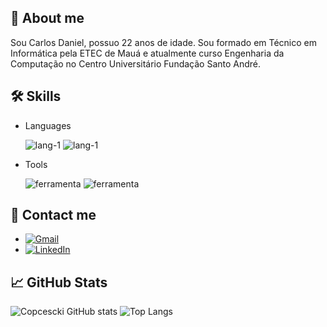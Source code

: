 
## 🚀 About me
Sou Carlos Daniel, possuo 22 anos de idade. Sou formado em Técnico em Informática pela ETEC de Mauá e atualmente curso Engenharia da Computação no Centro Universitário Fundação Santo André.

## 🛠 Skills
- Languages

    ![lang-1](https://img.shields.io/badge/python-3670A0?style=for-the-badge&logo=python&logoColor=ffdd54)
    ![lang-1](https://img.shields.io/badge/c-%2300599C.svg?style=for-the-badge&logo=c&logoColor=white)

- Tools

    ![ferramenta](https://img.shields.io/badge/GIT-E44C30?style=for-the-badge&logo=git&logoColor=white)
    ![ferramenta](https://img.shields.io/badge/Vscode-007ACC?style=for-the-badge&logo=visual-studio-code&logoColor=white)


## 🔗 Contact me

- [![Gmail](https://img.shields.io/badge/Gmail-333333?style=for-the-badge&logo=gmail&logoColor=red)](mailto:carlos.copcescki@gmail.com)
- [![LinkedIn](https://img.shields.io/badge/Linkedin-0077B5?style=for-the-badge&logo=linkedin&logoColor=white)](www.linkedin.com/in/carlos-alcarria)

## 📈 GitHub Stats

![Copcescki GitHub stats](https://github-readme-stats.vercel.app/api?username=carloscopcescki&theme=dark&show_icons=true)
![Top Langs](https://github-readme-stats.vercel.app/api/top-langs/?username=anuraghazra&langs_count=8)

